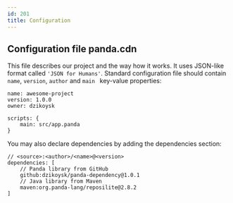 ```yaml
---
id: 201
title: Configuration
---
```


## Configuration file panda.cdn
This file describes our project and the way how it works. It uses JSON-like format called `'JSON for Humans'`. 
Standard configuration file should contain `name`, `version`, `author` and `main ` key-value properties:

```json5
name: awesome-project
version: 1.0.0
owner: dzikoysk

scripts: {
    main: src/app.panda
}
```

You may also declare dependencies by adding the dependencies section:

```json5
// <source>:<author>/<name>@<version>
dependencies: [
    // Panda library from GitHub
    github:dzikoysk/panda-dependency@1.0.1
    // Java library from Maven
    maven:org.panda-lang/reposilite@2.8.2
]
```